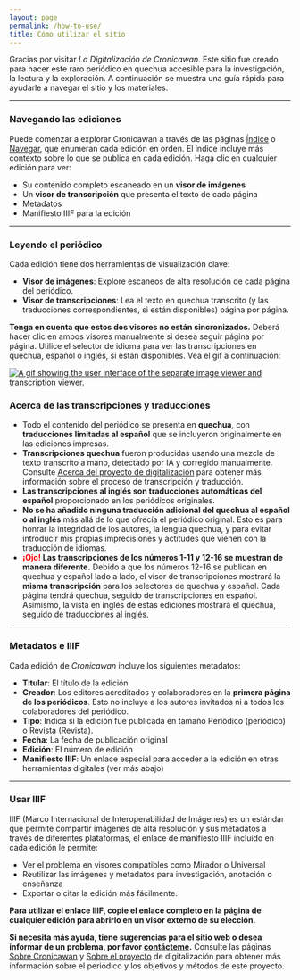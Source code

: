 ```yaml
---
layout: page
permalink: /how-to-use/
title: Cómo utilizar el sitio
---
```


Gracias por visitar _La Digitalización de Cronicawan_. Este sitio fue creado para hacer este raro periódico en quechua accesible para la investigación, la lectura y la exploración. A continuación se muestra una guía rápida para ayudarle a navegar el sitio y los materiales.

--- 

### Navegando las ediciones

Puede comenzar a explorar Cronicawan a través de las páginas [Índice](/cronicawan-esp/index/) o [Navegar](/cronicawan-wax/browse/), que enumeran cada edición en orden. El índice incluye más contexto sobre lo que se publica en cada edición. Haga clic en cualquier edición para ver:

- Su contenido completo escaneado en un **visor de imágenes**
- Un **visor de transcripción** que presenta el texto de cada página
- Metadatos
- Manifiesto IIIF para la edición

--- 

### Leyendo el periódico

Cada edición tiene dos herramientas de visualización clave:

- **Visor de imágenes**: Explore escaneos de alta resolución de cada página del periódico.
- **Visor de transcripciones**: Lea el texto en quechua transcrito (y las traducciones correspondientes, si están disponibles) página por página.

**Tenga en cuenta que estos dos visores no están sincronizados.** Deberá hacer clic en ambos visores manualmente si desea seguir página por página. Utilice el selector de idioma para ver las transcripciones en quechua, español o inglés, si están disponibles. Vea el gif a continuación:

<a href="{{ '/img/viewer-ui.gif' | absolute_url }}">
  <img src="{{ '/img/viewer-ui.gif' | absolute_url }}" alt="A gif showing the user interface of the separate image viewer and transcription viewer."/>
</a>

### Acerca de las transcripciones y traducciones

- Todo el contenido del periódico se presenta en **quechua**, con **traducciones limitadas al español** que se incluyeron originalmente en las ediciones impresas.
- **Transcripciones quechua** fueron producidas usando una mezcla de texto transcrito a mano, detectado por IA y corregido manualmente. Consulte [Acerca del proyecto de digitalización](/cronicawan-esp/digitization-project/) para obtener más información sobre el proceso de transcripción y traducción.
- **Las transcripciones al inglés son traducciones automáticas del español** proporcionado en los periódicos originales.
- **No se ha añadido ninguna traducción adicional del quechua al español o al inglés** más allá de lo que ofrecía el periódico original. Esto es para honrar la integridad de los autores, la lengua quechua, y para evitar introducir mis propias imprecisiones y actitudes que vienen con la traducción de idiomas.
- **<span style="color:red">¡Ojo!</span> Las transcripciones de los números 1-11 y 12-16 se muestran de manera diferente.** Debido a que los números 12-16 se publican en quechua y español lado a lado, el visor de transcripciones mostrará la **misma transcripción** para los selectores de quechua y español. Cada página tendrá quechua, seguido de transcripciones en español. Asimismo, la vista en inglés de estas ediciones mostrará el quechua, seguido de traducciones al inglés.

---

### Metadatos e IIIF 
Cada edición de _Cronicawan_ incluye los siguientes metadatos:
- **Titular**: El título de la edición
- **Creador**: Los editores acreditados y colaboradores en la **primera página de los periódicos**. Esto no incluye a los autores invitados ni a todos los colaboradores del periódico.
- **Tipo**: Indica si la edición fue publicada en tamaño Periódico (periódico) o Revista (Revista).
- **Fecha**: La fecha de publicación original
- **Edición**: El número de edición 
- **Manifiesto IIIF**: Un enlace especial para acceder a la edición en otras herramientas digitales (ver más abajo)

---

### Usar IIIF 
IIIF (Marco Internacional de Interoperabilidad de Imágenes) es un estándar que permite compartir imágenes de alta resolución y sus metadatos a través de diferentes plataformas, el enlace de manifiesto IIIF incluido en cada edición le permite:

- Ver el problema en visores compatibles como Mirador o
Universal 
- Reutilizar las imágenes y metadatos para investigación, anotación o enseñanza
- Exportar o citar la edición más fácilmente.  

**Para utilizar el enlace IIIF, copie el enlace completo en la página de cualquier edición para abrirlo en un visor externo de su elección.** 

**Si necesita más ayuda, tiene sugerencias para el sitio web o desea informar de un problema, por favor [contácteme](/cronicawan-esp/credits/).** Consulte las páginas [Sobre Cronicawan](/cronicawan-esp/about) y [Sobre el proyecto](/cronicawan-esp/digitization) de digitalización para obtener más información sobre el periódico y los objetivos y métodos de este proyecto.
